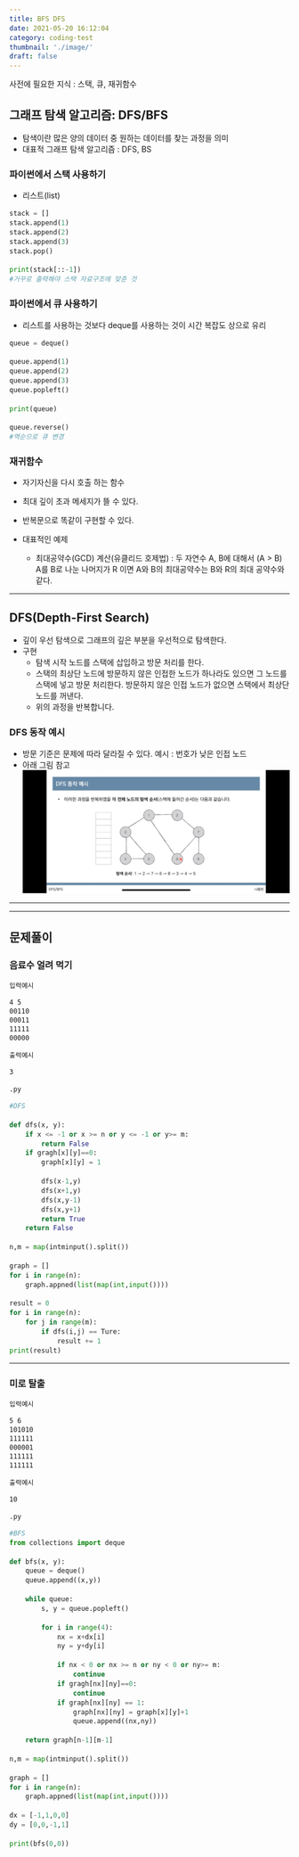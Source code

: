 ```yaml
---
title: BFS DFS
date: 2021-05-20 16:12:04
category: coding-test
thumbnail: './image/'
draft: false
---
```


사전에 필요한 지식 : 스택, 큐, 재귀함수

## 그래프 탐색 알고리즘: DFS/BFS

- 탐색이란 많은 양의 데이터 중 원하는 데이터를 찾는 과정을 의미
- 대표적 그래프 탐색 알고리즘 : DFS, BS

### 파이썬에서 스택 사용하기

- 리스트(list)

```python
stack = []
stack.append(1)
stack.append(2)
stack.append(3)
stack.pop()

print(stack[::-1])
#거꾸로 출력해야 스택 자료구조에 맞춘 것
```

### 파이썬에서 큐 사용하기

- 리스트를 사용하는 것보다 deque를 사용하는 것이 시간 복잡도 상으로 유리

```python
queue = deque()

queue.append(1)
queue.append(2)
queue.append(3)
queue.popleft()

print(queue)

queue.reverse()
#역순으로 큐 변경
```

### 재귀함수

- 자기자신을 다시 호출 하는 함수
- 최대 깊이 초과 메세지가 뜰 수 있다.
- 반복문으로 똑같이 구현할 수 있다.

- 대표적인 예제
  - 최대공약수(GCD) 계산(유클리드 호제법) : 두 자연수 A, B에 대해서 (A > B) A를 B로 나눈 나머지가 R 이면 A와 B의 최대공약수는 B와 R의 최대 공약수와 같다.

<hr/>

## DFS(Depth-First Search)

- 깊이 우선 탐색으로 그래프의 깊은 부분을 우선적으로 탐색한다.
- 구현
  - 탐색 시작 노드를 스택에 삽입하고 방문 처리를 한다.
  - 스택의 최상단 노드에 방문하지 않은 인접한 노드가 하나라도 있으면 그 노드를 스택에 넣고 방문 처리한다. 방문하지 않은 인접 노드가 없으면 스택에서 최상단 노드를 꺼낸다.
  - 위의 과정을 반복합니다.

### DFS 동작 예시

- 방문 기준은 문제에 따라 달라질 수 있다.
  예시 : 번호가 낮은 인접 노드
- 아래 그림 참고
  ![ex_screenshot](./image/DFS_ex.jpeg)

<hr/>
<hr/>

## 문제풀이

### 음료수 얼려 먹기

`입력예시`

```
4 5
00110
00011
11111
00000
```

`출력예시`

```
3
```

`.py`

```python
#DFS

def dfs(x, y):
    if x <= -1 or x >= n or y <= -1 or y>= m:
        return False
    if gragh[x][y]==0:
        graph[x][y] = 1

        dfs(x-1,y)
        dfs(x+1,y)
        dfs(x,y-1)
        dfs(x,y+1)
        return True
    return False

n,m = map(intminput().split())

graph = []
for i in range(n):
    graph.appned(list(map(int,input())))

result = 0
for i in range(n):
    for j in range(m):
        if dfs(i,j) == Ture:
            result += 1
print(result)
```

<hr/>

### 미로 탈출

`입력예시`

```
5 6
101010
111111
000001
111111
111111
```

`출력예시`

```
10
```

`.py`

```python
#BFS
from collections import deque

def bfs(x, y):
    queue = deque()
    queue.append((x,y))

    while queue:
        s, y = queue.popleft()

        for i in range(4):
            nx = x+dx[i]
            ny = y+dy[i]

            if nx < 0 or nx >= n or ny < 0 or ny>= m:
                continue
            if gragh[nx][ny]==0:
                continue
            if graph[nx][ny] == 1:
                graph[nx][ny] = graph[x][y]+1
                queue.append((nx,ny))

    return graph[n-1][m-1]

n,m = map(intminput().split())

graph = []
for i in range(n):
    graph.appned(list(map(int,input())))

dx = [-1,1,0,0]
dy = [0,0,-1,1]

print(bfs(0,0))
```
